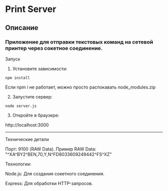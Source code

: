 # Print Server

## Описание

### Приложение для отправки текстовых команд на сетевой принтер через сокетное соединение.


Запуск

1. Установите зависимости:

```npm install```

Если npm i не работает, можно просто распокавать node_modules.zip


2. Запустите сервер:

```node server.js```


3. Откройте в браузере:

http://localhost:3000





---

Технические детали

Порт: 9100 (RAW Data). Пример RAW Data: "^XA^BY2^BEN,70,Y,N^FD8033609249442^FS^XZ"

Технологии:

Node.js: Для создания сокетного соединения.

Express: Для обработки HTTP-запросов.
